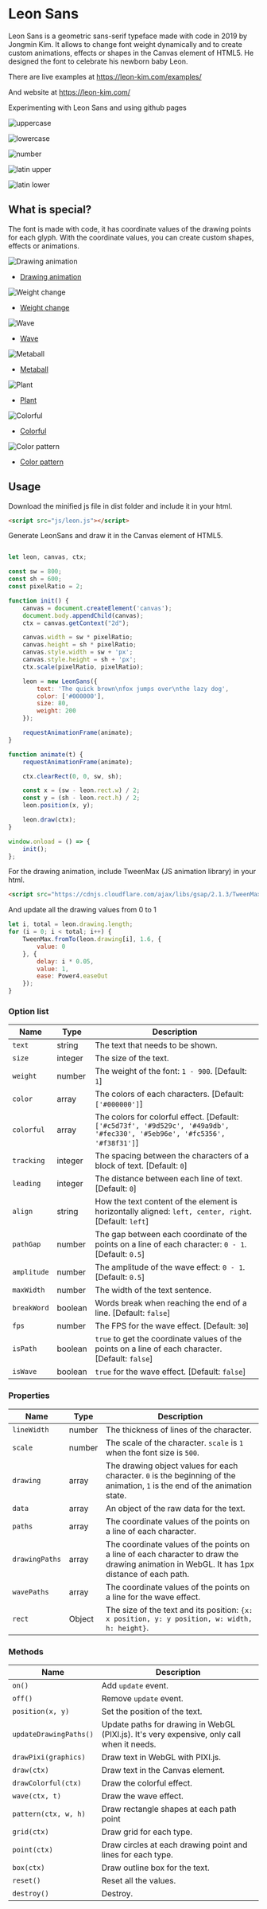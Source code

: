 # Leon Sans
Leon Sans is a geometric sans-serif typeface made with code in 2019 by Jongmin Kim. It allows to change font weight dynamically and to create custom animations, effects or shapes in the Canvas element of HTML5. He designed the font to celebrate his newborn baby Leon.

There are live examples at https://leon-kim.com/examples/

And website at https://leon-kim.com/

Experimenting with Leon Sans and using github pages

![uppercase](https://raw.githubusercontent.com/cmiscm/leonsans/gh-pages/screenshot/upper.gif)

![lowercase](https://raw.githubusercontent.com/cmiscm/leonsans/gh-pages/screenshot/lower.gif)

![number](https://raw.githubusercontent.com/cmiscm/leonsans/gh-pages/screenshot/number-special.gif)

![latin upper](https://raw.githubusercontent.com/cmiscm/leonsans/gh-pages/screenshot/latin-upper.gif)

![latin lower](https://raw.githubusercontent.com/cmiscm/leonsans/gh-pages/screenshot/latin-lower.gif)


## What is special?
The font is made with code, it has coordinate values of the drawing points for each glyph. With the coordinate values, you can create custom shapes, effects or animations.

![Drawing animation](https://raw.githubusercontent.com/cmiscm/leonsans/gh-pages/screenshot/drawing.gif)
- [Drawing animation](https://leon-kim.com/examples/#canvas-basic)

![Weight change](https://raw.githubusercontent.com/cmiscm/leonsans/gh-pages/screenshot/weight.gif)
- [Weight change](https://leon-kim.com/examples/#canvas-basic)

![Wave](https://raw.githubusercontent.com/cmiscm/leonsans/gh-pages/screenshot/wave.gif)
- [Wave](https://leon-kim.com/examples/#wave)

![Metaball](https://raw.githubusercontent.com/cmiscm/leonsans/gh-pages/screenshot/metaball.gif)
- [Metaball](https://leon-kim.com/examples/#metaball-pixi)

![Plant](https://raw.githubusercontent.com/cmiscm/leonsans/gh-pages/screenshot/plant.gif)
- [Plant](https://leon-kim.com/examples/#plants-pixi)

![Colorful](https://raw.githubusercontent.com/cmiscm/leonsans/gh-pages/screenshot/colorful.gif)
- [Colorful](https://leon-kim.com/examples/#colorful)

![Color pattern](https://raw.githubusercontent.com/cmiscm/leonsans/gh-pages/screenshot/colorpattern.gif)
- [Color pattern](https://leon-kim.com/examples/#color-pattern)


## Usage
Download the minified js file in dist folder and include it in your html.
```html
<script src="js/leon.js"></script>
```

Generate LeonSans and draw it in the Canvas element of HTML5.
```javascript

let leon, canvas, ctx;

const sw = 800;
const sh = 600;
const pixelRatio = 2;

function init() {
    canvas = document.createElement('canvas');
    document.body.appendChild(canvas);
    ctx = canvas.getContext("2d");

    canvas.width = sw * pixelRatio;
    canvas.height = sh * pixelRatio;
    canvas.style.width = sw + 'px';
    canvas.style.height = sh + 'px';
    ctx.scale(pixelRatio, pixelRatio);

    leon = new LeonSans({
        text: 'The quick brown\nfox jumps over\nthe lazy dog',
        color: ['#000000'],
        size: 80,
        weight: 200
    });

    requestAnimationFrame(animate);
}

function animate(t) {
    requestAnimationFrame(animate);

    ctx.clearRect(0, 0, sw, sh);

    const x = (sw - leon.rect.w) / 2;
    const y = (sh - leon.rect.h) / 2;
    leon.position(x, y);

    leon.draw(ctx);
}

window.onload = () => {
    init();
};
```

For the drawing animation, include TweenMax (JS animation library) in your html.
```html
<script src="https://cdnjs.cloudflare.com/ajax/libs/gsap/2.1.3/TweenMax.min.js"></script>
```

And update all the drawing values from 0 to 1
```javascript
let i, total = leon.drawing.length;
for (i = 0; i < total; i++) {
    TweenMax.fromTo(leon.drawing[i], 1.6, {
        value: 0
    }, {
        delay: i * 0.05,
        value: 1,
        ease: Power4.easeOut
    });
}
```



### Option list

| Name                 | Type     | Description                                                                                                                                                                                                     |
| -------------------- | -------- | --------------------------------------------------------------------------------------------------------------------------------------------------------------------------------------------------------------- |
| `text`               | string   | The text that needs to be shown.                                                    |
| `size`               | integer   | The size of the text.                                                              |
| `weight`              | number   | The weight of the font: `1 - 900`. [Default: `1`] |
| `color`           | array  | The colors of each characters. [Default: `['#000000']`]                                                                                                                                                                 |
| `colorful`              | array  | The colors for colorful effect. [Default: `['#c5d73f', '#9d529c', '#49a9db', '#fec330', '#5eb96e', '#fc5356', '#f38f31']`]                            |
| `tracking`            | integer | The spacing between the characters of a block of text.  [Default: `0`]                                                                                                                                                            |
| `leading` | integer | The distance between each line of text.  [Default: `0`]           |
| `align` | string | How the text content of the element is horizontally aligned: `left, center, right`. [Default: `left`]   |
| `pathGap`            | number  | The gap between each coordinate of the points on a line of each character: `0 - 1`. [Default: `0.5`]                                                                                  |
| `amplitude`        | number  | The amplitude of the wave effect: `0 - 1`. [Default: `0.5`]  |
| `maxWidth`       | number  | The width of the text sentence.  |
| `breakWord`        | boolean  | Words break when reaching the end of a line. [Default: `false`]     |
| `fps`        | number  | The FPS for the wave effect. [Default: `30`]     |
| `isPath`        | boolean  | `true` to get the coordinate values of the points on a line of each character. [Default: `false`]     |
| `isWave`        | boolean  | `true` for the wave effect. [Default: `false`]     |


### Properties

| Name                 | Type     | Description                                                                                                                                                                                                     |
| -------------------- | -------- | --------------------------------------------------------------------------------------------------------------------------------------------------------------------------------------------------------------- |
| `lineWidth`               | number   | The thickness of lines of the character.                                                    |
| `scale`               | number   | The scale of the character. `scale` is `1` when the font size is `500`.    |
| `drawing`              | array   | The drawing object values for each character. `0` is the beginning of the animation, `1` is the end of the animation state. |
| `data`           | array  | An object of the raw data for the text.                       |
| `paths`              | array  | The coordinate values of the points on a line of each character.        |
| `drawingPaths`            | array | The coordinate values of the points on a line of each character to draw the drawing animation in WebGL. It has 1px distance of each path.  |
| `wavePaths` | array | The coordinate values of the points on a line for the wave effect.    |
| `rect` | Object | The size of the text and its position: `{x: x position, y: y position, w: width, h: height}`.|


### Methods

| Name                         | Description                                                                                                                                                                                                                                                              |
| ---------------------------- | ------------------------------------------------------------------------------------------------------------------------------------------------------------------------------------------------------------------------------------------------------------------------ |
| `on()`      | Add `update` event. |
| `off()`                     | Remove `update` event.  |
| `position(x, y)`                    | Set the position of the text.  |
| `updateDrawingPaths()`     | Update paths for drawing in WebGL (PIXI.js). It's very expensive, only call when it needs.  |
| `drawPixi(graphics)` | Draw text in WebGL with PIXI.js. |
| `draw(ctx)`                | Draw text in the Canvas element. |
| `drawColorful(ctx)`                | Draw the colorful effect. |
| `wave(ctx, t)`                | Draw the wave effect. |
| `pattern(ctx, w, h)`                | Draw rectangle shapes at each path point |
| `grid(ctx)`                | Draw grid for each type. |
| `point(ctx)`                | Draw circles at each drawing point and lines for each type. |
| `box(ctx)`                | Draw outline box for the text. |
| `reset()`                  | Reset all the values.  |
| `destroy()`                  | Destroy.  |

